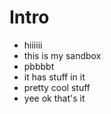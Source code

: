 Intro
=====
* hiiiiii
* this is my sandbox
* pbbbbt
* it has stuff in it
* pretty cool stuff
* yee
ok that's it